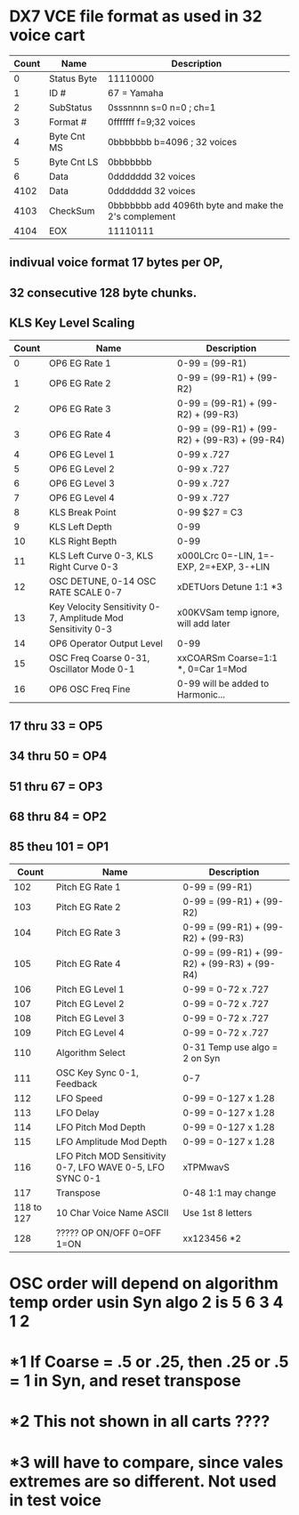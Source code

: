 # DX7 VCE file format as used in 32 voice cart

| Count  | Name   | Description 
|-------|--------|-----
| 0     | Status Byte | 11110000 
| 1     |  ID #        | 67 = Yamaha 
| 2     | SubStatus   | 0sssnnnn    s=0   n=0 ; ch=1
| 3     | Format #    | 0fffffff    f=9;32 voices   
| 4     | Byte Cnt MS | 0bbbbbbb    b=4096 ; 32 voices
| 5     | Byte Cnt LS | 0bbbbbbb
| 6     | Data        | 0ddddddd   32 voices 
| 4102  | Data        | 0ddddddd   32 voices
| 4103  | CheckSum    | 0bbbbbbb   add 4096th byte and make the 2's complement
| 4104  | EOX | 11110111

##  indivual voice format    17 bytes per OP, 
##  32 consecutive 128 byte chunks.
##  KLS Key Level Scaling  

| Count  | Name   | Description 
|-------|-------|--------
|0   | OP6 EG Rate 1  | 0-99   =  (99-R1) 
|1   | OP6 EG Rate 2  | 0-99   =  (99-R1) + (99-R2)
|2   | OP6 EG Rate 3  | 0-99   =  (99-R1) + (99-R2) + (99-R3)
|3   | OP6 EG Rate 4  | 0-99   =  (99-R1) + (99-R2) + (99-R3) + (99-R4)
|4   | OP6 EG Level 1  | 0-99    x .727
|5   | OP6 EG Level 2  | 0-99    x .727
|6   | OP6 EG Level 3  | 0-99    x .727
|7   | OP6 EG Level 4  | 0-99    x .727
|8   | KLS Break Point  | 0-99     $27 = C3
|9   | KLS Left Depth  | 0-99 
|10  | KLS Right Bepth  | 0-99 
|11  | KLS Left Curve 0-3, KLS Right Curve 0-3| x000LCrc  0=-LIN, 1=-EXP, 2=+EXP, 3-+LIN
|12  | OSC DETUNE, 0-14  OSC RATE SCALE 0-7| xDETUors    Detune 1:1  *3      
|13  | Key Velocity Sensitivity 0-7, Amplitude Mod Sensitivity 0-3| x00KVSam   temp ignore, will add later
|14  | OP6 Operator Output Level  | 0-99  
|15  | OSC Freq Coarse 0-31, Oscillator Mode 0-1|  xxCOARSm  Coarse=1:1 *,   0=Car  1=Mod
|16  | OP6 OSC Freq Fine  | 0-99  will be added to Harmonic...

## 17  thru 33 = OP5
## 34  thru 50 = OP4
## 51  thru 67 = OP3
## 68  thru 84 = OP2
## 85  theu 101 = OP1

| Count  | Name   | Description 
|-------|-------|--------
|102 | Pitch EG Rate 1  | 0-99 = (99-R1)
|103 | Pitch EG Rate 2  | 0-99 = (99-R1) + (99-R2)
|104 | Pitch EG Rate 3  | 0-99 = (99-R1) + (99-R2) + (99-R3)
|105 | Pitch EG Rate 4  | 0-99 = (99-R1) + (99-R2) + (99-R3) + (99-R4)
|106 | Pitch EG Level 1  | 0-99 = 0-72   x .727
|107 | Pitch EG Level 2  | 0-99 = 0-72   x .727
|108 | Pitch EG Level 3  | 0-99 = 0-72   x .727
|109 | Pitch EG Level 4  | 0-99 = 0-72   x .727
|110 | Algorithm Select  | 0-31     Temp use algo = 2 on Syn
|111 | OSC Key Sync 0-1,  Feedback  | 0-7 |  xxxxSfdb  ignore Feedback, temp ignore sync 
|112 | LFO Speed  | 0-99 = 0-127    x 1.28 
|113 | LFO Delay  | 0-99 = 0-127    x 1.28
|114 | LFO Pitch Mod Depth  | 0-99 = 0-127    x 1.28
|115 | LFO Amplitude Mod Depth  | 0-99 = 0-127    x 1.28
|116 | LFO Pitch MOD Sensitivity 0-7, LFO WAVE 0-5, LFO SYNC 0-1 |  xTPMwavS 
|117 | Transpose  | 0-48      1:1  may change
|118 to 127 | 10 Char Voice Name ASCII   |  Use  1st 8 letters
|128 | ????? OP ON/OFF 0=OFF 1=ON  |  xx123456 *2 

# OSC order will depend on algorithm  temp order usin Syn algo 2 is 5 6 3 4 1 2
# *1 If Coarse = .5 or .25, then .25 or .5 = 1 in Syn, and reset transpose
# *2 This not shown in all carts ????
# *3 will have to compare, since vales extremes are so different.  Not used in test voice 

